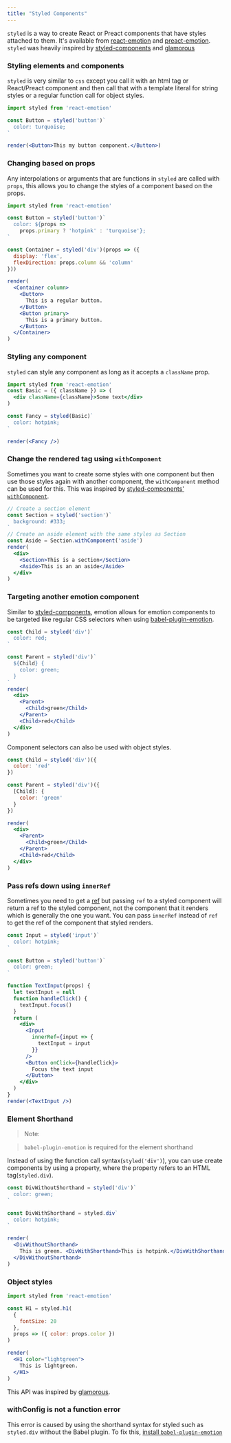 ```yaml
---
title: "Styled Components"
---
```


`styled` is a way to create React or Preact components that have styles attached to them. It's available from [react-emotion](https://emotion.sh/docs/react-emotion) and [preact-emotion](https://emotion.sh/docs/preact-emotion). `styled` was heavily inspired by [styled-components](https://www.styled-components.com/) and [glamorous](https://glamorous.rocks/)

### Styling elements and components

`styled` is very similar to `css` except you call it with an html tag or React/Preact component and then call that with a template literal for string styles or a regular function call for object styles.

```jsx live
import styled from 'react-emotion'

const Button = styled('button')`
  color: turquoise;
`

render(<Button>This my button component.</Button>)
```

### Changing based on props

Any interpolations or arguments that are functions in `styled` are called with `props`, this allows you to change the styles of a component based on the props.

```jsx live
import styled from 'react-emotion'

const Button = styled('button')`
  color: ${props =>
    props.primary ? 'hotpink' : 'turquoise'};
`

const Container = styled('div')(props => ({
  display: 'flex',
  flexDirection: props.column && 'column'
}))

render(
  <Container column>
    <Button>
      This is a regular button.
    </Button>
    <Button primary>
      This is a primary button.
    </Button>
  </Container>
)
```

### Styling any component

`styled` can style any component as long as it accepts a `className` prop.

```jsx live
import styled from 'react-emotion'
const Basic = ({ className }) => (
  <div className={className}>Some text</div>
)

const Fancy = styled(Basic)`
  color: hotpink;
`

render(<Fancy />)
```


### Change the rendered tag using `withComponent`

Sometimes you want to create some styles with one component but then use those styles again with another component, the `withComponent` method can be used for this. This was inspired by [styled-components' `withComponent`](https://www.styled-components.com/docs/api#withcomponent).

```jsx live
// Create a section element
const Section = styled('section')`
  background: #333;
`
// Create an aside element with the same styles as Section
const Aside = Section.withComponent('aside')
render(
  <div>
    <Section>This is a section</Section>
    <Aside>This is an an aside</Aside>
  </div>
)
```

### Targeting another emotion component

Similar to [styled-components](https://www.styled-components.com/docs/faqs#can-i-refer-to-other-components), emotion allows for emotion components to be targeted like regular CSS selectors when using [babel-plugin-emotion](https://emotion.sh/docs/babel-plugin-emotion).

```jsx live
const Child = styled('div')`
  color: red;
`

const Parent = styled('div')`
  ${Child} {
    color: green;
  }
`
render(
  <div>
    <Parent>
      <Child>green</Child>
    </Parent>
    <Child>red</Child>
  </div>
)
```

Component selectors can also be used with object styles.

```jsx live
const Child = styled('div')({
  color: 'red'
})

const Parent = styled('div')({
  [Child]: {
    color: 'green'
  }
})

render(
  <div>
    <Parent>
      <Child>green</Child>
    </Parent>
    <Child>red</Child>
  </div>
)
```

### Pass refs down using `innerRef`

Sometimes you need to get a [ref](https://reactjs.org/docs/refs-and-the-dom.html) but passing `ref` to a styled component will return a ref to the styled component, not the component that it renders which is generally the one you want. You can pass `innerRef` instead of `ref` to get the ref of the component that styled renders.

```jsx live
const Input = styled('input')`
  color: hotpink;
`

const Button = styled('button')`
  color: green;
`

function TextInput(props) {
  let textInput = null
  function handleClick() {
    textInput.focus()
  }
  return (
    <div>
      <Input
        innerRef={input => {
          textInput = input
        }}
      />
      <Button onClick={handleClick}>
        Focus the text input
      </Button>
    </div>
  )
}
render(<TextInput />)
```

### Element Shorthand

> Note:

> `babel-plugin-emotion` is required for the element shorthand

Instead of using the function call syntax(`styled('div')`), you can use create components by using a property, where the property refers to an HTML tag(`styled.div`).

```jsx live
const DivWithoutShorthand = styled('div')`
  color: green;
`

const DivWithShorthand = styled.div`
  color: hotpink;
`

render(
  <DivWithoutShorthand>
    This is green. <DivWithShorthand>This is hotpink.</DivWithShorthand>
  </DivWithoutShorthand>
)
```

### Object styles

```jsx live
import styled from 'react-emotion'

const H1 = styled.h1(
  {
    fontSize: 20
  },
  props => ({ color: props.color })
)

render(
  <H1 color="lightgreen">
    This is lightgreen.
  </H1>
)
```

This API was inspired by [glamorous](https://github.com/paypal/glamorous).

### withConfig is not a function error

This error is caused by using the shorthand syntax for styled such as `styled.div` without the Babel plugin. To fix this, [install `babel-plugin-emotion`](https://emotion.sh/docs/babel)
